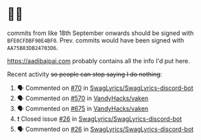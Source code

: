 # 👋🏻
<!--
**aadibajpai/aadibajpai** is a ✨ _special_ ✨ repository because its `README.md` (this file) appears on your GitHub profile.
-->
commits from like 18th September onwards should be signed with `BFE0CFDBF90E4BF0`. Prev. commits would have been signed with `AA75B83DB24703D6`.

https://aadibajpai.com probably contains all the info I'd put here.

Recent activity ~~so people can stop saying I do nothing~~:
<!--START_SECTION:activity-->
1. 🗣 Commented on [#70](https://github.com/SwagLyrics/SwagLyrics-discord-bot/issues/70) in [SwagLyrics/SwagLyrics-discord-bot](https://github.com/SwagLyrics/SwagLyrics-discord-bot)
2. 🗣 Commented on [#570](https://github.com/VandyHacks/vaken/issues/570) in [VandyHacks/vaken](https://github.com/VandyHacks/vaken)
3. 🗣 Commented on [#675](https://github.com/VandyHacks/vaken/issues/675) in [VandyHacks/vaken](https://github.com/VandyHacks/vaken)
4. ❗️ Closed issue [#26](https://github.com/SwagLyrics/SwagLyrics-discord-bot/issues/26) in [SwagLyrics/SwagLyrics-discord-bot](https://github.com/SwagLyrics/SwagLyrics-discord-bot)
5. 🗣 Commented on [#26](https://github.com/SwagLyrics/SwagLyrics-discord-bot/issues/26) in [SwagLyrics/SwagLyrics-discord-bot](https://github.com/SwagLyrics/SwagLyrics-discord-bot)
<!--END_SECTION:activity-->
